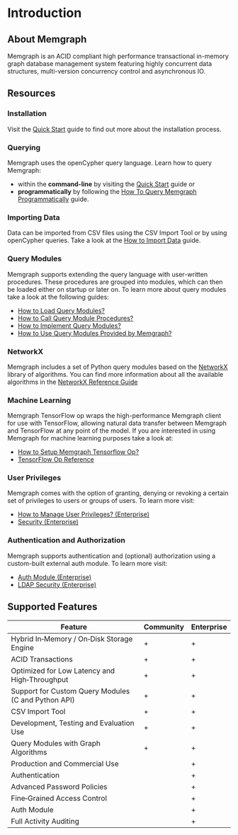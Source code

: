 # Introduction

## About Memgraph

Memgraph is an ACID compliant high performance transactional in-memory graph
database management system featuring highly concurrent data structures,
multi-version concurrency control and asynchronous IO.

## Resources

### Installation

Visit the [Quick Start](quick-start#installation) guide to find out more about the installation process.

### Querying

Memgraph uses the openCypher query language. Learn how to query Memgraph:
* within the **command-line** by visiting the [Quick Start](quick-start#querying) guide or
* **programmatically** by following the [How To Query Memgraph Programmatically](how-to-guides/query-memgraph-programmatically) guide.

### Importing Data

Data can be imported from CSV files using the CSV Import Tool or by using openCypher queries. 
Take a look at the [How to Import Data](how-to-guides/import-data) guide.

### Query Modules

Memgraph supports extending the query language with user-written procedures. 
These procedures are grouped into modules, which can then be loaded either on startup or later on. 
To learn more about query modules take a look at the following guides:
* [How to Load Query Modules?](how-to-guides/load-query-modules.md)
* [How to Call Query Module Procedures?](how-to-guides/call-query-module-procedures.md)
* [How to Implement Query Modules?](how-to-guides/implement-query-modules.md)
* [How to Use Query Modules Provided by Memgraph?](how-to-guides/use-query-modules-provided-by-memgraph.md)

### NetworkX

Memgraph includes a set of Python query modules based on the [NetworkX](https://networkx.github.io/) library of algorithms.
You can find more information about all the available algorithms in the [NetworkX Reference Guide](reference_guide/networkx/networkx.md)

### Machine Learning

Memgraph TensorFlow op wraps the high-performance Memgraph client for use with TensorFlow, 
allowing natural data transfer between Memgraph and TensorFlow at any point of the model.
If you are interested in using Memgraph for machine learning purposes  take a look at:
* [How to Setup Memgraph Tensorflow Op?](how-to-guides/tensorflow-setup.md)
* [TensorFlow Op Reference](reference_guide/tensorflow.md)

### User Privileges

Memgraph comes with the option of granting, denying or revoking a certain set of privileges to users or groups of users.
To learn more visit:
* [How to Manage User Privileges? (Enterprise)](how-to-guides/manage-user-privileges)
* [Security (Enterprise)](reference_guide/security)

### Authentication and Authorization

Memgraph supports authentication and (optional) authorization using a custom-built external auth module.
To learn more visit:
* [Auth Module (Enterprise)](reference_guide/auth-module)
* [LDAP Security (Enterprise)](reference_guide/ldap-security)

## Supported Features

Feature                                               | Community | Enterprise
------------------------------------------------------|-----------|-----------
Hybrid In&#8209;Memory / On&#8209;Disk Storage Engine |     +     |     +
ACID Transactions                                     |     +     |     +
Optimized for Low Latency and High&#8209;Throughput   |     +     |     +
Support for Custom Query Modules (C and Python API)   |     +     |     +
CSV Import Tool                                       |     +     |     +
Development, Testing and Evaluation Use               |     +     |     +
Query Modules with Graph Algorithms                   |     +     |     +
Production and Commercial Use                         |           |     +
Authentication                                        |           |     +
Advanced Password Policies                            |           |     +
Fine&#8209;Grained Access Control                     |           |     +
Auth Module                                           |           |     +
Full Activity Auditing                                |           |     +